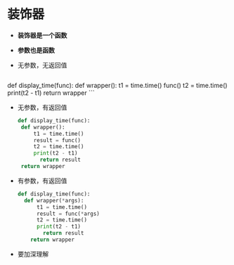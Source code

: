 # 装饰器

- **装饰器是一个函数**

- **参数也是函数**

- 无参数，无返回值
  ```python
def display_time(func):
		def wrapper():
			t1 = time.time()
			func()
			t2 = time.time()
			print(t2 - t1)
			return wrapper
	```

- 无参数，有返回值

   ```python
  def display_time(func):
  	def wrapper():
  		t1 = time.time()
  		result = func()
  		t2 = time.time()
  		print(t2 - t1)
          return result
  	return wrapper
  ```

- 有参数，有返回值

  ```python
  def display_time(func):
  	def wrapper(*args):
  		t1 = time.time()
  		result = func(*args)
  		t2 = time.time()
  		print(t2 - t1)
          return result
      return wrapper
  ```

- 要加深理解